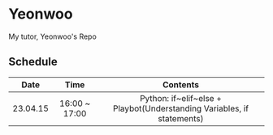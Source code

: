 # Yeonwoo
My tutor, Yeonwoo's Repo

## Schedule

|   Date   |      Time     |                                Contents                                |
|:--------:|:-------------:|:----------------------------------------------------------------------:|
| 23.04.15 | 16:00 ~ 17:00 | Python: if~elif~else + Playbot(Understanding Variables, if statements) |